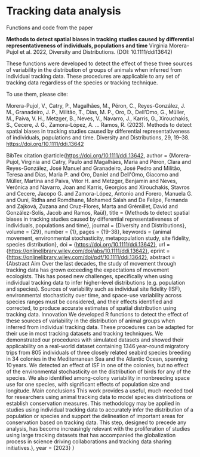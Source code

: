 # Tracking data analysis
Functions and code from the paper 

**Methods to detect spatial biases in tracking studies caused by differential representativeness of individuals, populations and time** 
Virginia Morera-Pujol et al. 2022, Diversity and Distributions. (DOI: 10.1111/ddi13642)  

These functions were developed to detect the effect of these three sources of variability in the distribution of groups of animals when inferred from individual tracking data. These procedures are applicable to any set of tracking data regardless of the species or tracking technique. 

To use them, please cite: 

 Morera-Pujol, V., Catry, P., Magalhães, M., Péron, C., Reyes-González, J. M., Granadeiro, J. P., Militão, T., Dias, M. P., Oro, D., Dell’Omo, G., Müller, M., Paiva, V. H., Metzger, B., Neves, V., Navarro, J., Karris, G., Xirouchakis, S., Cecere, J. G., Zamora-López, A. … Ramos, R. (2023). Methods to detect spatial biases in tracking studies caused by differential representativeness of individuals, populations and time. Diversity and Distributions, 29, 19–38. https://doi.org/10.1111/ddi.13642 

 BibTex citation
 @article{https://doi.org/10.1111/ddi.13642,
author = {Morera-Pujol, Virginia and Catry, Paulo and Magalhães, Maria and Péron, Clara and Reyes-González, José Manuel and Granadeiro, José Pedro and Militão, Teresa and Dias, Maria P. and Oro, Daniel and Dell'Omo, Giacomo and Müller, Martina and Paiva, Vitor H. and Metzger, Benjamin and Neves, Verónica and Navarro, Joan and Karris, Georgios and Xirouchakis, Stavros and Cecere, Jacopo G. and Zamora-López, Antonio and Forero, Manuela G. and Ouni, Ridha and Romdhane, Mohamed Salah and De Felipe, Fernanda and Zajková, Zuzana and Cruz-Flores, Marta and Grémillet, David and González-Solís, Jacob and Ramos, Raül},
title = {Methods to detect spatial biases in tracking studies caused by differential representativeness of individuals, populations and time},
journal = {Diversity and Distributions},
volume = {29},
number = {1},
pages = {19-38},
keywords = {animal movement, environmental stochasticity, metapopulation study, site fidelity, species distribution},
doi = {https://doi.org/10.1111/ddi.13642},
url = {https://onlinelibrary.wiley.com/doi/abs/10.1111/ddi.13642},
eprint = {https://onlinelibrary.wiley.com/doi/pdf/10.1111/ddi.13642},
abstract = {Abstract Aim Over the last decades, the study of movement through tracking data has grown exceeding the expectations of movement ecologists. This has posed new challenges, specifically when using individual tracking data to infer higher-level distributions (e.g. population and species). Sources of variability such as individual site fidelity (ISF), environmental stochasticity over time, and space-use variability across species ranges must be considered, and their effects identified and corrected, to produce accurate estimates of spatial distribution using tracking data. Innovation We developed R functions to detect the effect of these sources of variability in the distribution of animal groups when inferred from individual tracking data. These procedures can be adapted for their use in most tracking datasets and tracking techniques. We demonstrated our procedures with simulated datasets and showed their applicability on a real-world dataset containing 1346 year-round migratory trips from 805 individuals of three closely related seabird species breeding in 34 colonies in the Mediterranean Sea and the Atlantic Ocean, spanning 10 years. We detected an effect of ISF in one of the colonies, but no effect of the environmental stochasticity on the distribution of birds for any of the species. We also identified among-colony variability in nonbreeding space use for one species, with significant effects of population size and longitude. Main conclusions This work provides a useful, much-needed tool for researchers using animal tracking data to model species distributions or establish conservation measures. This methodology may be applied in studies using individual tracking data to accurately infer the distribution of a population or species and support the delineation of important areas for conservation based on tracking data. This step, designed to precede any analysis, has become increasingly relevant with the proliferation of studies using large tracking datasets that has accompanied the globalization process in science driving collaborations and tracking data sharing initiatives.},
year = {2023}
}


